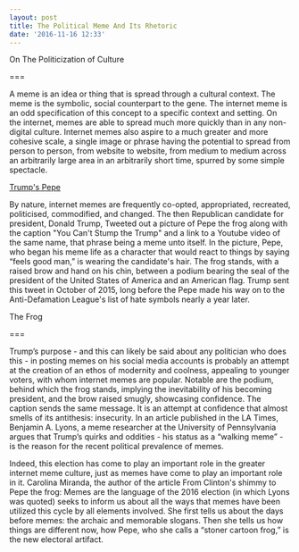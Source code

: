 ```yaml
---
layout: post
title: The Political Meme And Its Rhetoric
date: '2016-11-16 12:33'
---
```


On The Politicization of Culture

===

  A meme is an idea or thing that is spread through a cultural context. The meme is the symbolic, social counterpart to the gene. The internet meme is an odd specification of this concept to a specific context and setting. On the internet, memes are able to spread much more quickly than in any non-digital culture. Internet memes also aspire to a much greater and more cohesive scale, a single image or phrase having the potential to spread from person to person, from website to website, from medium to medium across an arbitrarily large area in an arbitrarily short time, spurred by some simple spectacle.

[Trump's Pepe](https://pbs.twimg.com/media/CRLvYeaUYAEtT9T.png)

By nature, internet memes are frequently co-opted, appropriated, recreated, politicised, commodified, and changed. The then Republican candidate for president, Donald Trump, Tweeted out a picture of Pepe the frog along with the caption "You Can't Stump the Trump" and a link to a Youtube video of the same name, that phrase being a meme unto itself. In the picture, Pepe, who began his meme life as a character that would react to things by saying “feels good man,” is wearing the candidate's hair. The frog stands, with a raised brow and hand on his chin, between a podium bearing the seal of the president of the United States of America and an American flag. Trump sent this tweet in October of 2015, long before the Pepe made his way on to the Anti-Defamation League's list of hate symbols nearly a year later.


The Frog

===

   Trump’s purpose - and this can likely be said about any politician who does this - in posting memes on his social media accounts is probably an attempt at the creation of an ethos of modernity and coolness, appealing to younger voters, with whom internet memes are popular. Notable are the podium, behind which the frog stands, implying the inevitability of his becoming president, and the brow raised smugly, showcasing confidence. The caption sends the same message. It is an attempt at confidence that almost smells of its antithesis: insecurity. In an article published in the LA Times, Benjamin A. Lyons, a meme researcher at the University of Pennsylvania argues that Trump’s quirks and oddities - his status as a “walking meme” - is the reason for the recent political prevalence of memes.

  Indeed, this election has come to play an important role in the greater internet meme culture, just as memes have come to play an important role in it. Carolina Miranda, the author of the article From Clinton's shimmy to Pepe the frog: Memes are the language of the 2016 election (in which Lyons was quoted) seeks to inform us about all the ways that memes have been utilized this cycle by all elements involved. She first tells us about the days before memes: the archaic and memorable slogans. Then she tells us how things are different now, how Pepe, who she calls a “stoner cartoon frog,” is the new electoral artifact.
